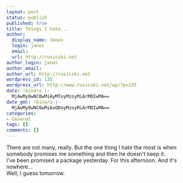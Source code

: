 ```yaml
---
layout: post
status: publish
published: true
title: Things I hate...
author:
  display_name: Janos
  login: janos
  email: 
  url: http://rusiczki.net
author_login: janos
author_email: 
author_url: http://rusiczki.net
wordpress_id: 135
wordpress_url: http://www.rusiczki.net/wp/?p=135
date: !binary |-
  MjAwMy0wNC0wMiAyMToyMzoyMiArMDIwMA==
date_gmt: !binary |-
  MjAwMy0wNC0wMiAxODoyMzoyMiArMDIwMA==
categories:
- General
tags: []
comments: []
---
```

<p>There are not many, really. But the one thing I hate the most is when somebody promises me something and then he doesn't keep it.<br />
I've been promised a package yesterday. For this afternoon. And it's nowhere...<br />
Well, I guess tomorrow.</p>
